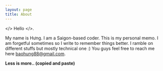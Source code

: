 ```yaml
---
layout: page
title: About
---
```


</> Hello </>.

My name is Hưng. I am a Saigon-based coder. This is my personal memo. I am forgetful sometimes so I write to remember things better. I ramble on different stuffs but mostly technical one :) You guys feel free to reach me here baohung88@gmail.com.  

**Less is more.. (copied and paste)**
